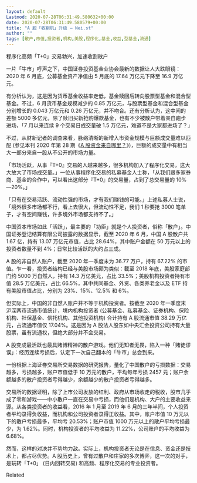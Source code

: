 ```yaml
---
layout: default
Lastmod: 2020-07-28T06:31:49.580632+00:00
date: 2020-07-28T06:31:49.580579+00:00
title: "A 股「收割机」升级 – Nei.st"
author: ""
tags: [散户,市值,投资者,机构,美股,程序化,基金,收益,型基金,流通]
---
```


程序化高频「T+0」交易勃兴，加速收割散户

一片「牛市」呼声之下，中国证券投资基金业协会最新的数据让人大跌眼镜：2020 年 6 月底，公募基金资产净值由 5 月底的 17.64 万亿元下降至 16.9 万亿元。

有分析认为，这是因为货币基金收益率走低，基金赎回后转向股票型基金和混合型基金。不过，6 月货币基金规模减少的 0.85 万亿元，与股票型基金和混合型基金分别增长的 0.043 万亿元和 0.26 万亿元，并不吻合。还有分析认为，这中间的差额 5000 多亿元，除了赎旧买新抢购爆款基金，也有不少被散户带着亲自跑步进场，「7 月以来连续 9 个交易日成交量破 1.5 万亿元，难道不是大家都进场了？」

不过，从财新记者的调查来看，脉络清晰的新增入市资金规模与巨额成交量难以匹配 (参见本刊 2020 年第 28 期《[A 股资金来自哪里？](/medium/caixin/cw914-xigcvcfsom)》)，巨额的成交量中有相当大一部分来自一股从不公开的市场力量。

「市场活跃，从事『T+0』交易的人越来越多，很多机构加入了程序化交易，这大大放大了市场成交量。」一位从事程序化交易的私募基金人士称，「从我们跟多家券商、基金的合作中，可以看出这部分『T+0』的交易量，占到了总交易量的 10%—20%。」

「只有在交易活跃、流动性强的市场，才有我们赚钱的可能。」上述私募人士说，「境外很多市场都不行，看上去很大，但流动性不足，我们 1 秒要抢 3000 笔单子，才有空间赚钱，许多境外市场都支持不了。」

中国资本市场如此「活跃」，最主要的「功臣」就是个人投资者，俗称「散户」。中国证券登记结算有限公司披露的数据显示，截至 2020 年 6 月，中国 A 股散户共 1.67 亿，持有 13.07 万亿元市值，占比 28.64%，其中账户金额在 50 万元以上的投资者数量不到 4%；日常比较活跃的大约占三成。

A 股的非自然人账户，截至 2020 年一季度末为 36.77 万户，持有 67.22% 的市值。乍一看，投资者结构已经与美股市场颇为类似：截至 2018 年底，美股家庭部门约 5000 万自然人，持有 14.3 万亿美元，占比 33.5%；美股机构投资者持有市值 28.5 万亿美元，占比 66.5%，其中共同基金、外资、各类养老金以及 ETF 持有美股市值占比，分别为 23%、15%、12.5% 和 6%。

但实际上，中国的非自然人账户并不等于机构投资者。按截至 2020 年一季度末沪深两市流通市值统计，境内机构投资者 (公募基金、私募基金、证券机构、保险机构、社保基金、信托机构、其他投资机构) 合计持有 A 股流通市值 38.29 万亿元，占流通市值仅 17.04%。这是因为 A 股法人股东如中央汇金投资公司持有大量股票，虽有流通权，但绝大部分并不会交易。

A 股变成最活跃也最具赌博精神的散户游戏。他们无知者无畏，陷入一种「赌徒谬误」：经历连续亏损后，认定下一次自己翻本的「牛市」总会到来。

一份根据上海证券交易所交易数据的研究报告，量化了中国散户的亏损数据：交易越多，亏损越多，账户市值低于 10 万元的散户，平均每年亏损 2457 元；账户余额越多的散户投资者亏得越少，余额越少的散户投资者亏得越多。

交易所的数据证明，除了上市公司发放的红利、政府从市场收走的税收，股市几乎成了零和游戏——中小散户一直在交易中亏损，而他们是机构、大户的主要收益来源。从各类投资者的收益看，2016 年 1 月至 2019 年 6 月的三年半间，个人投资者平均录得负收益，而机构和公司投资者录得正收益。其中，账户市值 10 万元以下的散户亏损最多，平均亏 20.53%；账户市值 1000 万元以上的散户平均亏损最少，为 1.62%。同时，机构投资者的平均收益为 11.22%，公司账户的平均收益为 6.68%。

然而，这样的对决并不势均力敌。实际上，机构投资者无论是在信息、资金还是技术上，都占尽优势。A 股历史上，曾有过散户和庄家的多次博弈，这一次的对手，是玩转「T+0」 (日内回转交易) 和高频、程序化交易的专业投资者。

Related

